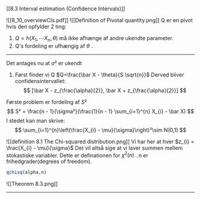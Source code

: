 [[8.3 Interval estimation (Confidence Intervals)]]

![[8_10_overviewCIs.pdf]]
![[Definition of Pivotal quantity.png]]
Q er en pivot hvis den opfylder 2 ting:
1) $Q = h(X_{1},\cdots X_{n}, \theta)$ må ikke afhænge af andre ukendte parameter.
2)  Q's fordeling er ufhængig af $\theta$ .
___
Det antages nu at $\sigma²$ er ukendt 
1) Først finder vi Q
$Q=\frac{\bar X  - \theta}{S \sqrt{n}}$
Derved bliver confidensintervallet:
$$
[\bar X  -  z_{\frac{\alpha}{2}}, \bar X   +   z_{\frac{\alpha}{2}}]
$$

Første problem er fordeling af $S²$ 
$$
S² = \frac{n - 1}{\sigma²}(\frac{1}{n - 1} \sum_{i=1}^{n} X_{i} - \bar X)
$$
I stedet kan man skrive:
$$
\sum_{i=1}^{n}\left(\frac{X_{i} - \mu}{\sigma}\right)²\sim N(0,1)
$$

![[definition 8.1 The Chi-squared distribution.png]]
Vi har her at hver $z_{i} = \frac{X_{i} - \mu}{\sigma}$
Det vil altså sige at vi laver summen mellem stokastiske variabler. Dette er definationen for $\chi^{2}(n)$ . n er frihedgrader(degrees of freedom).
```R
qchisq(alpha,n)
```
![[Theorem 8.3.png]]


___


